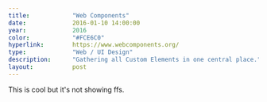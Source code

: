 ```yaml
---
title:            "Web Components"
date:             2016-01-10 14:00:00
year:             2016
color:            "#FCE6C0"
hyperlink:        https://www.webcomponents.org/
type:             "Web / UI Design"
description:      "Gathering all Custom Elements in one central place."
layout:           post
---
```


This is cool but it's not showing ffs.

